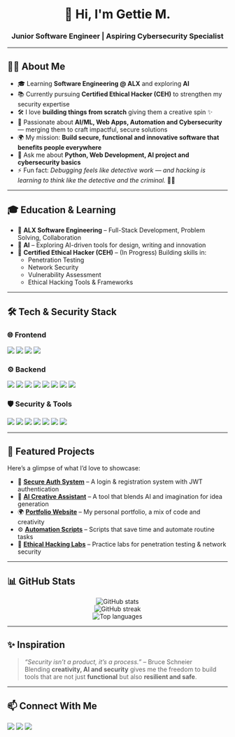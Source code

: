 <!-- Header Section -->
<h1 align="center">👋 Hi, I'm Gettie M.</h1>
<h3 align="center">Junior Software Engineer | Aspiring Cybersecurity Specialist</h3>

---

<!-- About Me -->
## 👨‍💻 About Me
- 🎓 Learning **Software Engineering @ ALX** and exploring **AI**  
- 📚 Currently pursuing **Certified Ethical Hacker (CEH)** to strengthen my security expertise  
- 🛠️ I love **building things from scratch** giving them a creative spin ✨  
- 🚀 Passionate about **AI/ML, Web Apps, Automation and Cybersecurity** — merging them to craft impactful, secure solutions  
- 🌍 My mission: **Build secure, functional and innovative software that benefits people everywhere**  
- 💬 Ask me about **Python, Web Development, AI project and cybersecurity basics**  
- ⚡ Fun fact: *Debugging feels like detective work — and hacking is learning to think like the detective *and* the criminal.* 🕵️‍♂️  

---


<!-- Education & Learning -->
## 🎓 Education & Learning
- 🏫 **ALX Software Engineering** – Full-Stack Development, Problem Solving, Collaboration  
- 🎨 **AI** – Exploring AI-driven tools for design, writing and innovation  
- 🔐 **Certified Ethical Hacker (CEH)** – (In Progress) Building skills in:  
  - Penetration Testing  
  - Network Security  
  - Vulnerability Assessment  
  - Ethical Hacking Tools & Frameworks  

---

<!-- Skills & Tools -->
## 🛠️ Tech & Security Stack
### 🌐 Frontend
<p>
  <img src="https://img.shields.io/badge/HTML5-E34F26?style=for-the-badge&logo=html5&logoColor=white"/>
  <img src="https://img.shields.io/badge/CSS3-1572B6?style=for-the-badge&logo=css3&logoColor=white"/>
  <img src="https://img.shields.io/badge/JavaScript-F7DF1E?style=for-the-badge&logo=javascript&logoColor=black"/>
  <img src="https://img.shields.io/badge/React-20232A?style=for-the-badge&logo=react&logoColor=61DAFB"/>
</p>

### ⚙️ Backend
<p>
  <img src="https://img.shields.io/badge/Python-3776AB?style=for-the-badge&logo=python&logoColor=white"/>
  <img src="https://img.shields.io/badge/Django-092E20?style=for-the-badge&logo=django&logoColor=white"/>
  <img src="https://img.shields.io/badge/Flask-000000?style=for-the-badge&logo=flask&logoColor=white"/>
  <img src="https://img.shields.io/badge/Node.js-43853D?style=for-the-badge&logo=node.js&logoColor=white"/>
  <img src="https://img.shields.io/badge/Express.js-404D59?style=for-the-badge"/>
  <img src="https://img.shields.io/badge/MySQL-4479A1?style=for-the-badge&logo=mysql&logoColor=white"/>
  <img src="https://img.shields.io/badge/PostgreSQL-316192?style=for-the-badge&logo=postgresql&logoColor=white"/>
  <img src="https://img.shields.io/badge/MongoDB-4EA94B?style=for-the-badge&logo=mongodb&logoColor=white"/>
</p>

### 🛡️ Security & Tools
<p>
  <img src="https://img.shields.io/badge/Kali_Linux-557C94?style=for-the-badge&logo=kalilinux&logoColor=white"/>
  <img src="https://img.shields.io/badge/Wireshark-1679A7?style=for-the-badge&logo=wireshark&logoColor=white"/>
  <img src="https://img.shields.io/badge/Metasploit-2E8B57?style=for-the-badge&logoColor=white"/>
  <img src="https://img.shields.io/badge/Git-F05032?style=for-the-badge&logo=git&logoColor=white"/>
  <img src="https://img.shields.io/badge/GitHub-181717?style=for-the-badge&logo=github&logoColor=white"/>
  <img src="https://img.shields.io/badge/Docker-2496ED?style=for-the-badge&logo=docker&logoColor=white"/>
  <img src="https://img.shields.io/badge/Linux-FCC624?style=for-the-badge&logo=linux&logoColor=black"/>
</p>


---

<!-- Projects Showcase -->
## 🚀 Featured Projects
Here’s a glimpse of what I’d love to showcase:  

- 🔐 **[Secure Auth System](https://github.com/yourusername/project-link)** – A login & registration system with JWT authentication  
- 🤖 **[AI Creative Assistant](https://github.com/yourusername/project-link)** – A tool that blends AI and imagination for idea generation  
- 🌍 **[Portfolio Website](https://github.com/yourusername/project-link)** – My personal portfolio, a mix of code and creativity  
- ⚙️ **[Automation Scripts](https://github.com/yourusername/project-link)** – Scripts that save time and automate routine tasks  
- 🔬 **[Ethical Hacking Labs](https://github.com/yourusername/project-link)** – Practice labs for penetration testing & network security  

---

<!-- GitHub Stats -->
## 📊 GitHub Stats
<p align="center">
  <img src="https://github-readme-stats.vercel.app/api?username=yourusername&show_icons=true&theme=tokyonight" alt="GitHub stats"/>
  <br/>
  <img src="https://github-readme-streak-stats.herokuapp.com/?user=yourusername&theme=tokyonight" alt="GitHub streak"/>
  <br/>
  <img src="https://github-readme-stats.vercel.app/api/top-langs/?username=yourusername&layout=compact&theme=tokyonight" alt="Top languages"/>
</p>

---

<!-- Inspiration -->
## ✨ Inspiration
> *“Security isn’t a product, it’s a process.”* – Bruce Schneier  
Blending **creativity, AI and security** gives me the freedom to build tools that are not just **functional** but also **resilient and safe**.  

---

<!-- Contact -->
## 📫 Connect With Me
<p align="left">
  <a href="https://www.linkedin.com/in/gertrude-m/"><img src="https://img.shields.io/badge/LinkedIn-0077B5?style=for-the-badge&logo=linkedin&logoColor=white"/></a>
  <a href="mailto:gettiem@outlook.com"><img src="https://img.shields.io/badge/Email-D14836?style=for-the-badge&logo=outlook&logoColor=white"/></a>
  <a href="https://x.com/Gettie007"><img src="https://img.shields.io/badge/Twitter-1DA1F2?style=for-the-badge&logo=X&logoColor=white"/></a>
</p>

